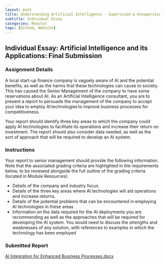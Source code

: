 ```yaml
---
layout: post
title: Understanding Artificial Intelligence - Supervised & Unsupervised learning algorithms
subtitle: Individual Essay
categories: Module1
tags: [Github, Website]
---
```

 
## Individual Essay: Artificial Intelligence and its Applications: Final Submission

### Assignment Details

A local start-up finance company is vaguely aware of AI and the potential benefits, as well as the harms that these technologies can cause to society. This has caused the Senior Management of the company to have some reservations about AI. As an Artificial Intelligence consultant, you are to present a report to persuade the management of the company to accept your idea to employ AI technologies to improve business processes for competitiveness. 

Your report should identify three key areas to which the company could apply AI technologies to facilitate its operations and increase their return on investment. The report should also consider data needed, as well as the sort of approach that will be required to develop an AI system. 

### Instructions
Your report to senior management should provide the following information. Note that the associated grading criteria are highlighted in the requirements below, to be reviewed alongside the full outline of the grading criteria (located in Module Resources):

- Details of the company and industry focus.
- Details of the three key areas where AI technologies will aid operations and increase returns.
- Details of the potential problems that can be encountered in employing AI technologies in these areas 
- Information on the data required for the AI deployments you are recommending as well as the approaches that will be required for developing the AI system. You would need to discuss the strengths and weaknesses of any solution, with references to examples in which the technology has been employed 

### Submitted Report
[AI Integration for Enhanced Business Processes.docx](https://github.com/m-kanuri/m-kanuri.github.io/blob/61daebb79ba24331d4aa6e384bc907b9e31a83de/AI%20Integration%20for%20Enhanced%20Business%20Processes.docx)

